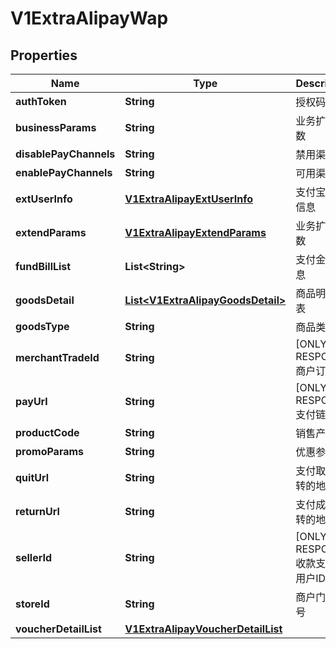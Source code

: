 
# V1ExtraAlipayWap

## Properties
Name | Type | Description | Notes
------------ | ------------- | ------------- | -------------
**authToken** | **String** | 授权码 | 
**businessParams** | **String** | 业务扩展参数 | 
**disablePayChannels** | **String** | 禁用渠道 | 
**enablePayChannels** | **String** | 可用渠道 | 
**extUserInfo** | [**V1ExtraAlipayExtUserInfo**](V1ExtraAlipayExtUserInfo.md) | 支付宝用户信息 |  [optional]
**extendParams** | [**V1ExtraAlipayExtendParams**](V1ExtraAlipayExtendParams.md) | 业务扩展参数 |  [optional]
**fundBillList** | **List&lt;String&gt;** | 支付金额信息 |  [optional]
**goodsDetail** | [**List&lt;V1ExtraAlipayGoodsDetail&gt;**](V1ExtraAlipayGoodsDetail.md) | 商品明细列表 |  [optional]
**goodsType** | **String** | 商品类型 | 
**merchantTradeId** | **String** | [ONLY IN RESPONSE] 商户订单号 | 
**payUrl** | **String** | [ONLY IN RESPONSE] 支付链接 | 
**productCode** | **String** | 销售产品码 | 
**promoParams** | **String** | 优惠参数 | 
**quitUrl** | **String** | 支付取消跳转的地址 | 
**returnUrl** | **String** | 支付成功跳转的地址 | 
**sellerId** | **String** | [ONLY IN RESPONSE] 收款支付宝用户ID | 
**storeId** | **String** | 商户门店编号 | 
**voucherDetailList** | [**V1ExtraAlipayVoucherDetailList**](V1ExtraAlipayVoucherDetailList.md) |  |  [optional]



